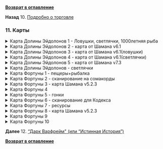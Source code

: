 **[Возврат в оглавление](index.md)**

**Назад** 10. [Подробно о торговле](10.md)



### 11. Карты

<details>
  <summary> Карта Долины Эйдолонов 1 - Ловушки, светлячки, 1000летняя рыба</summary>
  
![Карта 1](/maps/Karta_Eidolon_01.jpg  "Карта Долины Эйдолонов")
    
</details>

<details>
  <summary> Карта Долины Эйдолонов 2 - карта от Шамана v6.1</summary>
  
![Карта 2](/maps/Karta_Eidolon_02_6.1.jpg  "Карта Долины Эйдолонов")
    
</details>

<details>
  <summary> Карта Долины Эйдолонов 3 - карта от Шамана v6.1(ловушки)</summary>
  
![Карта 3](/maps/Karta_Eidolon_03_6.1_hunt_eidolon.jpg  "Карта Долины Эйдолонов")
    
</details>

<details>
  <summary> Карта Долины Эйдолонов 4 - карта от Шамана v6.1(светлячки)</summary>
  
![Карта 4](/maps/Karta_Eidolon_05_6.1_visp.jpg  "Карта Долины Эйдолонов")
    
</details>

<details>
  <summary> Карта Долины Эйдолонов 5 - карта от Шамана v7.3</summary>
  
![Карта 5](/maps/Karta_Eidolon_06_7.3.jpg  "Карта Долины Эйдолонов")
    
</details>

<details>
  <summary> Карта Долины Эйдолонов - светлячки</summary>
  
![Карта 6](/maps/Karta_Eidolon_07_visp.jpg  "Карта Долины Эйдолонов")
    
</details>

<details>
  <summary> Карта Фортуны 1 - пещеры+рыбалка</summary>
  
![Карта 7](/maps/Karta_Fortuna_01.jpg  "Карта Фортуны")
    
</details>

<details>
  <summary> Карта Фортуны 2 - сканирование на сомакорды</summary>
  
![Карта 8](/maps/Karta_Fortuna_02.jpg  "Карта Фортуны")
    
</details>

<details>
  <summary> Карта Фортуны 3 - карта Шамана v5.2.3</summary>
  
![Карта 9](/maps/Karta_Fortuna_03.jpg  "Карта Фортуны")
    
</details>

<details>
  <summary> Карта Фортуны 4</summary>
  
![Карта 10](/maps/Karta_Fortuna_04.jpg  "Карта Фортуны")
    
</details>

<details>
  <summary> Карта Фортуны 5 - гонки</summary>
  
![Карта 11](/maps/Karta_Fortuna_05.jpg  "Карта Фортуны")
    
</details>

<details>
  <summary> Карта Фортуны 6 - сканирование для Кодекса</summary>
  
![Карта 12](/maps/Karta_Fortuna_06.jpg  "Карта Фортуны")
    
</details>

<details>
  <summary> Карта Фортуны 7 - ресурсы</summary>
  
![Карта 14](/maps/Karta_Fortuna_08.jpg  "Карта Фортуны")
    
</details>

<details>
  <summary> Карта Фортуны 8 - карта Шамана v5.2.3</summary>
  
![Карта 15](/maps/Karta_Fortuna_09.jpg  "Карта Фортуны")
    
</details>

<details>
  <summary> Карта Фортуны 9</summary>
  
![Карта 16](/maps/Karta_Fortuna_10_caves.jpg  "Карта Фортуны")
    
</details>

<details>
  <summary> Карта Фортуны 10</summary>
  
![Карта 17](/maps/Karta_Fortuna_11_somacords.jpg  "Карта Фортуны")
    
</details>

**Далее** 12. [“Дарк Варфрейм" (или “Истинная История”)](12.md)

**[Возврат в оглавление](index.md)**



